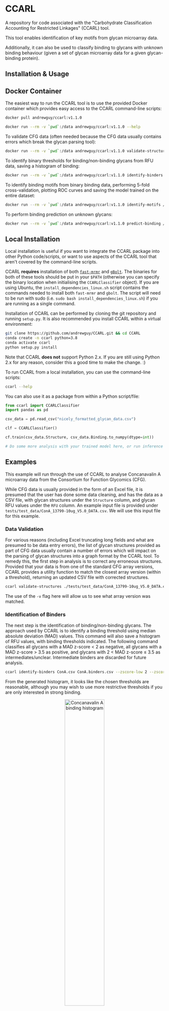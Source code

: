 # CCARL

A repository for code associated with the "Carbohydrate Classification Accounting for Restricted Linkages" (CCARL) tool.

This tool enables identification of key motifs from glycan microarray data.

Additionally, it can also be used to classify binding to glycans with unknown binding behaviour (given a set of glycan microarray data for a given glycan-binding protein).

## __Installation & Usage__

## Docker Container

The easiest way to run the CCARL tool is to use the provided Docker container which provides easy access to the CCARL command-line scripts:

```bash
docker pull andrewguy/ccarl:v1.1.0

docker run --rm -v `pwd`:/data andrewguy/ccarl:v1.1.0 --help
```

To validate CFG data (often needed because the CFG data usually contains errors which break the glycan parsing tool):

```bash
docker run --rm -v `pwd`:/data andrewguy/ccarl:v1.1.0 validate-structures /data/tests/test_data/ConA_13799-10ug_V5.0_DATA.csv /data/ConA.validated.csv -v
```

To identify binary thresholds for binding/non-binding glycans from RFU data, saving a histogram of binding:

```bash
docker run --rm -v `pwd`:/data andrewguy/ccarl:v1.1.0 identify-binders /data/ConA.validated.csv /data/ConA.binders.csv --histogram /data/ConA_hist.png
```

To identify binding motifs from binary binding data, performing 5-fold cross-validation, plotting ROC curves and saving the model trained on the entire dataset:

```bash
docker run --rm -v `pwd`:/data andrewguy/ccarl:v1.1.0 identify-motifs /data/ConA.binders.csv /data/ConA.results --cross-validation --plot-roc --save-model
```

To perform binding prediction on unknown glycans:

```bash
docker run --rm -v `pwd`:/data andrewguy/ccarl:v1.1.0 predict-binding /data/tests/test_data/test_unknowns.csv /data/ConA.results.model.pkl /data/ConA.predicted.csv
```

## Local Installation

Local installation is useful if you want to integrate the CCARL package into other Python code/scripts, or want to use aspects of the CCARL tool that aren't covered by the command-line scripts.

CCARL **requires** installation of both [`fast-mrmr`](https://github.com/andrewguy/fast-mRMR) and [`gBolt`](https://github.com/Jokeren/gBolt). The binaries for both of these tools should be put in your `$PATH` (otherwise you can specify the binary location when initialising the `CCARLClassifier` object). If you are using Ubuntu, the `install_dependencies_linux.sh` script contains the commands needed to install both `fast-mrmr` and `gbolt`. The script will need to be run with sudo (i.e. `sudo bash install_dependencies_linux.sh`) if you are running as a single command.

Installation of CCARL can be performed by cloning the git repository and running `setup.py`. It is also recommended you install CCARL within a virtual environment:

```bash
git clone https://github.com/andrewguy/CCARL.git && cd CCARL
conda create -n ccarl python=3.8
conda activate ccarl
python setup.py install
```

Note that CCARL **does not** support Python 2.x. If you are still using Python 2.x for any reason, consider this a good time to make the change. :)

To run CCARL from a local installation, you can use the command-line scripts:

```bash
ccarl --help
```

You can also use it as a package from within a Python script/file:

```python
from ccarl import CCARLClassifier
import pandas as pd

csv_data = pd.read_csv("nicely_formatted_glycan_data.csv")

clf = CCARLClassifier()

cf.train(csv_data.Structure, csv_data.Binding.to_numpy(dtype=int))

# Do some more analysis with your trained model here, or run inference on other glycans.
```

## __Examples__

This example will run through the use of CCARL to analyse Concanavalin A microarray data from the Consortium for Function Glycomics (CFG).

While CFG data is usually provided in the form of an Excel file, it is presumed that the user has done some data cleaning, and has the data as a CSV file, with glycan structures under the `Structure` column, and glycan RFU values under the `RFU` column. An example input file is provided under `tests/test_data/ConA_13799-10ug_V5.0_DATA.csv`. We will use this input file for this example.

### __Data Validation__

For various reasons (including Excel truncating long fields and what are presumed to be data entry errors), the list of glycan structures provided as part of CFG data usually contain a number of errors which will impact on the parsing of glycan structures into a graph format by the CCARL tool. To remedy this, the first step in analysis is to correct any erroneous structures. Provided that your data is from one of the standard CFG array versions, CCARL provides a utility function to match the closest array version (within a threshold), returning an updated CSV file with corrected structures.

```bash
ccarl validate-structures ./tests/test_data/ConA_13799-10ug_V5.0_DATA.csv ConA.csv -v
```

The use of the `-v` flag here will allow us to see what array version was matched.

### __Identification of Binders__

The next step is the identification of binding/non-binding glycans. The approach used by CCARL is to identify a binding threshold using median absolute deviation (MAD) values. This command will also save a histogram of RFU values, with binding thresholds indicated. The following command classifies all glycans with a MAD z-score < 2 as negative, all glycans with a MAD z-score > 3.5 as positive, and glycans with 2 < MAD z-score ≤ 3.5 as intermediates/unclear. Intermediate binders are discarded for future analysis.

```bash
ccarl identify-binders ConA.csv ConA.binders.csv --zscore-low 2 --zscore-high 3.5 --histogram ConA.svg
```

From the generated histogram, it looks like the chosen thresholds are reasonable, although you may wish to use more restrictive thresholds if you are only interested in strong binding.
<p align="center">
<img src="./img/ConA.hist.png" alt="Concanavalin A binding histogram" width="50%"/>
</p>

If you wish to use your own thresholding function, you can provide your own CSV file with a `Binding` column to indicate binding (1) or non-binding (0) glycans rather than running the above code.

### __Model Training and Motif Identification__

Now that we have a CSV file with `Structure` and `Binding` columns, we can train a model and examine identified motifs. We will plot the ROC curves for the model(s) as well as saving the models and generating a PDF file containing motif diagrams (rather than just the default text output).

```bash
ccarl identify-motifs ConA.binders.csv ConA.results --plot-roc --save-model --render-motifs  --cross-validation
```

The top 3 motifs are shown below:

<p align="center">
    <img src="./img/ConA.motifs.top3.png" alt="Concanavalin A motifs" width="50%" class="center"/>
</p>

The model ROC curves (calculated for 5-fold cross-validation) show that this model has excellent performance, with little evidence of overfitting. It is worth examining the motifs identified for each fold of the cross-validation, as there can be some variation between folds.

<p align="center">
    <img src="./img/ConA.results.ROC_curves_CV.svg" alt="Concanavalin A ROC curves" width="50%" class="center"/>
</p>

### __Prediction of Binding__

We can use the model generated (and saved) in the previous step to predict the binding of a different set of glycans. In this example we are just using a small subset of glycans from one of the CFG microarrays, although you can use any glycan that is provided in CFG format (they don't have to be covered by any of the arrays).

```bash
ccarl predict-binding ./tests/test_data/test_unknowns.csv ConA.results.model.pkl ConA.unknown_preds.csv -v
```

The `-v` flag in the above step will print out the motifs used in the chosen model. In this example the results are saved in `ConA.unknown_preds.csv` and contain columns indicating binding probability (`Binding_Probability`), as well as the presence/absence of each feature (`Feature_{i}`).

### __Comparing predicting binding across different groups of glycans__

It may also be useful to use generated models to examine which lectins can distinguish different groups of glycans (e.g. glycans that are present on different types of cell). To do this, we can use the `ccarl binding-overlap` tool to cross-tabulate predicted binding and some other categorical class associated with individual glycans. In this (contrived) example, we have a number of glycans which are present on 3 different cell types, provided in `./tests/test_data/predict_overlap_test.csv`. We use a previously generated Concanavalin A model to assess whether the Concanavalin A lectin may be useful for distinguishing between cell types.

```bash
ccarl binding-overlap ./tests/test_data/predict_overlap_test.csv --models ConA.results.model.pkl
```

**Output:**

```text
----Predicted binding cross-tab for model ConA.results.model.pkl----

Predicted Binder  False  True 
Class                         
Cell 1                7     73
Cell 2              185      3
Cell 3                6      1
```

Ideally, we would want Concanavalin A to recognise some glycans in Cell 1, and none in Cell 2 or 3.

Note that the `ccarl binding-overlap` tool can take multiple models. A handy way to cross-tabulate against a large number of pre-generated models is to make use of bash wildcard expansion (the following command assumes your models are stored in a directory called `model_dir`):

```bash
ccarl binding-overlap ./tests/test_data/predict_overlap_test.csv --models model_dir/*.pkl
```

When used with multiple models, the `binding-overlap` tool will also provide cross-tabulation for all combinations of models, which can be useful if you are considering a combination of lectins to distinguish different cell types.

## __Citing__

If you use this tool in any of your work, please cite:

Coff, L., Chan, J., Ramsland, P.A., Guy, A.J.  Identifying glycan motifs using a novel subtree mining approach. BMC Bioinformatics 21, 42 (2020). [https://doi.org/10.1186/s12859-020-3374-4](https://doi.org/10.1186/s12859-020-3374-4)

## __Array Versions__

If you are using an array version that is not currently supported by CCARL, you can either skip the cleaning step
(only recommended if you are confident that all glycan strings in the dataset can be parsed) or add a new array version
to the repo. If you would like to add a new version to the repo (recommended), the first step is to make sure that all 
the strings in the array version can be parsed, and to fix those that can't. You can check whether a glycan string can 
by parsed by using the `CFGGlycanParser.string_to_graph()` method located at 
`ccarl/glycan_parsers.cfg_parser.CFGGlycanParser`. See example script for adding new glycan array versions at 
`Scripts/generate_new_glycan_array_version.py`. If some glycan strings are failing, you will need to fix those,
manually and then generate a new array version file. New glycan arrays should be added to `Data/CFG_Array_Versions` 
and `ccarl/glycan_parsers/CFG_Array_Versions`. 

